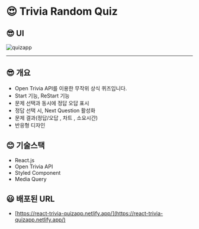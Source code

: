 # 😍 Trivia Random Quiz

## 😎 UI

![quizapp](https://user-images.githubusercontent.com/49518734/169553605-827c5174-b4ce-4417-880a-2135147a4aeb.JPG)

---

## 😎 개요

- Open Trivia API를 이용한 무작위 상식 퀴즈입니다.
- Start 기능, ReStart 기능
- 문제 선택과 동시에 정답 오답 표시
- 정답 선택 시, Next Question 활성화
- 문제 결과(정답/오답 , 차트 , 소요시간)
- 반응형 디자인

## 😊 기술스택

- React.js
- Open Trivia API
- Styled Component
- Media Query

## 😃 배포된 URL

- [https://react-trivia-quizapp.netlify.app/](https://react-trivia-quizapp.netlify.app/)
